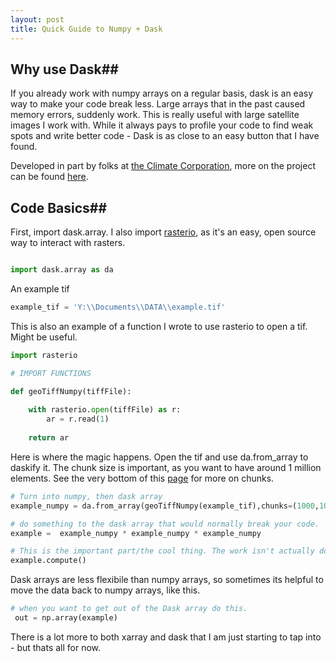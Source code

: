 ```yaml
---
layout: post
title: Quick Guide to Numpy + Dask 
---
```


## Why use Dask##

If you already work with numpy arrays on a regular basis, dask is an easy way to make your code break less. Large arrays that in the past caused memory errors, suddenly work. This is really useful with large satellite images I work with. While it always pays to profile your code to find weak spots and write better code - Dask is as close to an easy button that I have found. 

Developed in part by folks at [the Climate Corporation](https://www.climate.com), more on the project can be found [here](http://xarray.pydata.org/en/stable/dask.html). 

## Code Basics##

First, import dask.array. I also import [rasterio](https://github.com/mapbox/rasterio), as it's an easy, open source way to interact with rasters. 

```python

import dask.array as da

```
An example tif 

```python 
example_tif = 'Y:\\Documents\\DATA\\example.tif'
```
This is also an example of a function I wrote to use rasterio to open a tif. Might be useful. 

```python 
import rasterio

# IMPORT FUNCTIONS

def geoTiffNumpy(tiffFile): 
    
    with rasterio.open(tiffFile) as r:
        ar = r.read(1)
    
    return ar
```
Here is where the magic happens. Open the tif and use da.from_array to daskify it. The chunk size is important, as you want to have around 1 million elements. See the very bottom of this [page](http://xarray.pydata.org/en/stable/dask.html) for more on chunks. 

```python
# Turn into numpy, then dask array
example_numpy = da.from_array(geoTiffNumpy(example_tif),chunks=(1000,1000))

# do something to the dask array that would normally break your code. 
example =  example_numpy * example_numpy * example_numpy

# This is the important part/the cool thing. The work isn't actually done until you call this line. 
example.compute()
```
Dask arrays are less flexibile than numpy arrays, so sometimes its helpful to move the data back to numpy arrays, like this. 

``` python 
# when you want to get out of the Dask array do this. 
 out = np.array(example)
```
There is a lot more to both xarray and dask that I am just starting to tap into - but thats all for now. 
